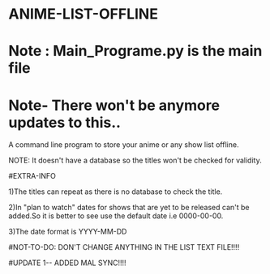 # ANIME-LIST-OFFLINE
# Note : Main_Programe.py is the main file
# Note- There won't be anymore updates to this..
A command line program to store your anime  or any show list offline. 



NOTE: It doesn't have a database so the titles won't be checked for validity. 

#EXTRA-INFO



1)The titles can repeat as there is no database to check the title.


2)In "plan to watch" dates for shows that are yet to be released can't be added.So it is better to see use the default date i.e 0000-00-00.

3)The date format is YYYY-MM-DD

#NOT-TO-DO:
DON'T CHANGE ANYTHING IN THE LIST TEXT FILE!!!!

#UPDATE 1-- ADDED MAL SYNC!!!!
